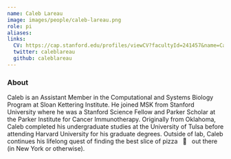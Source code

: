 ```yaml
---
name: Caleb Lareau
image: images/people/caleb-lareau.png
role: pi
aliases:
links:
  CV: https://cap.stanford.edu/profiles/viewCV?facultyId=241457&name=Caleb_Lareau
  twitter: caleblareau
  github: caleblareau
---
```


### About
Caleb is an Assistant Member in the Computational and Systems Biology Program 
at Sloan Kettering Institute. He joined MSK from Stanford University where he was a 
Stanford Science Fellow and Parker Scholar at the Parker Institute for Cancer Immunotherapy. 
Originally from Oklahoma, Caleb completed his undergraduate studies at the University of Tulsa 
before attending Harvard University for his graduate degrees. Outside of lab, Caleb continues
his lifelong quest of finding the best slice of pizza &nbsp; :pizza:  &nbsp; out there (in New York or otherwise). 

